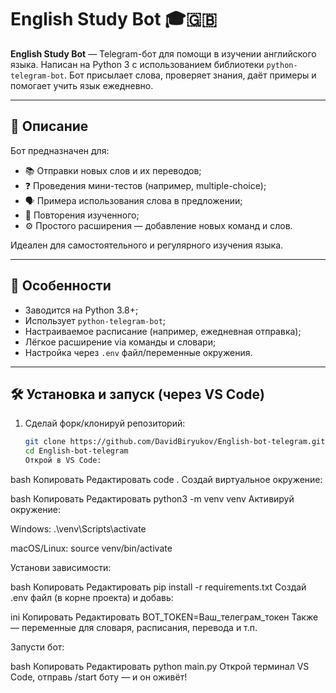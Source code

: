 # English Study Bot 🎓🇬🇧

**English Study Bot** — Telegram-бот для помощи в изучении английского языка. Написан на Python 3 с использованием библиотеки `python-telegram-bot`. Бот присылает слова, проверяет знания, даёт примеры и помогает учить язык ежедневно.

---

## 🚀 Описание

Бот предназначен для:
- 📚 Отправки новых слов и их переводов;
- ❓ Проведения мини-тестов (например, multiple-choice);
- 🗣️ Примера использования слова в предложении;
- 🔁 Повторения изученного;
- ⚙️ Простого расширения — добавление новых команд и слов.

Идеален для самостоятельного и регулярного изучения языка.

---

## 🧩 Особенности

- Заводится на Python 3.8+;
- Использует `python-telegram-bot`;
- Настраиваемое расписание (например, ежедневная отправка);
- Лёгкое расширение via команды и словари;
- Настройка через `.env` файл/переменные окружения.

---

## 🛠️ Установка и запуск (через VS Code)

1. Сделай форк/клонируй репозиторий:
   ```bash
   git clone https://github.com/DavidBiryukov/English-bot-telegram.git
   cd English-bot-telegram
   Открой в VS Code:

bash
Копировать
Редактировать
code .
Создай виртуальное окружение:

bash
Копировать
Редактировать
python3 -m venv venv
Активируй окружение:

Windows: .\venv\Scripts\activate

macOS/Linux: source venv/bin/activate

Установи зависимости:

bash
Копировать
Редактировать
pip install -r requirements.txt
Создай .env файл (в корне проекта) и добавь:

ini
Копировать
Редактировать
BOT_TOKEN=Ваш_телеграм_токен
Также — переменные для словаря, расписания, перевода и т.п.

Запусти бот:

bash
Копировать
Редактировать
python main.py
Открой терминал VS Code, отправь /start боту — и он оживёт!
